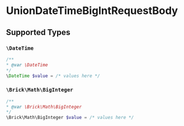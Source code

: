 # UnionDateTimeBigIntRequestBody


## Supported Types

### `\DateTime`

```php
/**
* @var \DateTime
*/
\DateTime $value = /* values here */
```

### `\Brick\Math\BigInteger`

```php
/**
* @var \Brick\Math\BigInteger
*/
\Brick\Math\BigInteger $value = /* values here */
```


